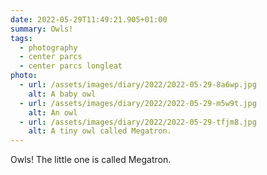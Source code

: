```yaml
---
date: 2022-05-29T11:49:21.905+01:00
summary: Owls!
tags:
  - photography
  - center parcs
  - center parcs longleat
photo:
  - url: /assets/images/diary/2022/2022-05-29-8a6wp.jpg
    alt: A baby owl
  - url: /assets/images/diary/2022/2022-05-29-m5w9t.jpg
    alt: An owl
  - url: /assets/images/diary/2022/2022-05-29-tfjm8.jpg
    alt: A tiny owl called Megatron.
---
```

Owls! The little one is called Megatron. 

